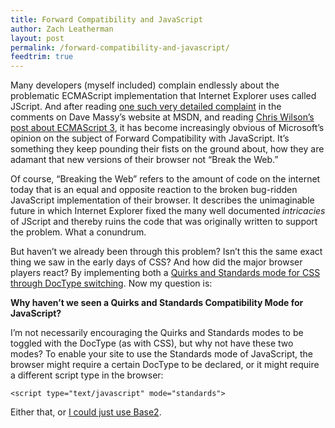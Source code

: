 ```yaml
---
title: Forward Compatibility and JavaScript
author: Zach Leatherman
layout: post
permalink: /forward-compatibility-and-javascript/
feedtrim: true
---
```


Many developers (myself included) complain endlessly about the problematic ECMAScript implementation that Internet Explorer uses called JScript. And after reading [one such very detailed complaint][1] in the comments on Dave Massy’s website at MSDN, and reading [Chris Wilson’s post about ECMAScript 3][2], it has become increasingly obvious of Microsoft’s opinion on the subject of Forward Compatibility with JavaScript. It’s something they keep pounding their fists on the ground about, how they are adamant that new versions of their browser not “Break the Web.”

 [1]: http://blogs.msdn.com/dmassy/archive/2006/11/30/vpc-to-run-ie6-and-ie7-on-the-same-machine.aspx
 [2]: http://blogs.msdn.com/ie/archive/2007/10/30/ecmascript-3-and-beyond.aspx

Of course, “Breaking the Web” refers to the amount of code on the internet today that is an equal and opposite reaction to the broken bug-ridden JavaScript implementation of their browser. It describes the unimaginable future in which Internet Explorer fixed the many well documented *intricacies* of JScript and thereby ruins the code that was originally written to support the problem. What a conundrum.

But haven’t we already been through this problem? Isn’t this the same exact thing we saw in the early days of CSS? And how did the major browser players react? By implementing both a [Quirks and Standards mode for CSS through DocType switching][3]. Now my question is:

 [3]: http://www.quirksmode.org/css/quirksmode.html

**Why haven’t we seen a Quirks and Standards Compatibility Mode for JavaScript?**

I’m not necessarily encouraging the Quirks and Standards modes to be toggled with the DocType (as with CSS), but why not have these two modes? To enable your site to use the Standards mode of JavaScript, the browser might require a certain DocType to be declared, or it might require a different script type in the browser:

    <script type="text/javascript" mode="standards">

Either that, or [I could just use Base2][4].

 [4]: http://dean.edwards.name/weblog/2007/03/yet-another/
